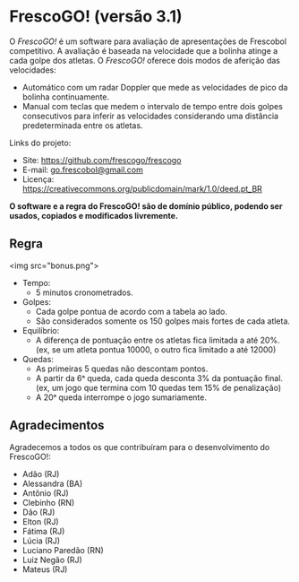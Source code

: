 <meta http-equiv="Content-Type" content="text/html; charset=UTF-8"/>

# FrescoGO! (versão 3.1)

O *FrescoGO!* é um software para avaliação de apresentações de Frescobol
competitivo.
A avaliação é baseada na velocidade que a bolinha atinge a cada golpe dos
atletas.
O *FrescoGO!* oferece dois modos de aferição das velocidades:
- Automático com um radar Doppler que mede as velocidades de pico da bolinha
  continuamente.
- Manual com teclas que medem o intervalo de tempo entre dois golpes
  consecutivos para inferir as velocidades considerando uma distância
  predeterminada entre os atletas.

Links do projeto:
- Site: <https://github.com/frescogo/frescogo>
- E-mail: <go.frescobol@gmail.com>
- Licença: <https://creativecommons.org/publicdomain/mark/1.0/deed.pt_BR>

**O software e a regra do FrescoGO! são de domínio público, podendo ser usados,
  copiados e modificados livremente.**

## Regra

<img src="bonus.png"\>

- Tempo:
    - 5 minutos cronometrados.
- Golpes:
    - Cada golpe pontua de acordo com a tabela ao lado.
    - São considerados somente os 150 golpes mais fortes de cada atleta.
- Equilíbrio:
    - A diferença de pontuação entre os atletas fica limitada a até 20%.
      (ex, se um atleta pontua 10000, o outro fica limitado a até 12000)
- Quedas:
    - As primeiras 5 quedas não descontam pontos.
    - A partir da 6ᵃ queda, cada queda desconta 3% da pontuação final.
      (ex, um jogo que termina com 10 quedas tem 15% de penalização)
    - A 20ᵃ queda interrompe o jogo sumariamente.

<!--
- Cada atleta é avaliado em separado com uma pontuação:
    - `ATL = Ata x Vel`
        - `ATL` é a pontuação do atleta a ser calculada.
        - `Ata` é a quantidade de ataques.
        - `Vel` é a média de velocidade dos golpes.
    - São validados somente os `100` ataques mais fortes acima de `50` km/h.
- Cada queda desconta `2%` da pontuação da dupla:
    - `TOTAL = (ATL1 + ATL2) - (2% por queda)`
    - A apresentação é encerrada sumariamente ao atingir `16` quedas.
- Em caso de empate entre duplas, os seguintes quesitos serão usados para
  desempate:
    (1) maior quantidade de golpes,
    (2) menor quantidade de quedas,
    (3) sorteio.
- Resumo:
```
    ATL1  = Ata x Vel
    ATL2  = Ata x Vel
    TOTAL = (ATL1 + ATL2) - (2% por queda)
```
-->

## Agradecimentos

Agradecemos a todos os que contribuíram para o desenvolvimento do FrescoGO!:

- Adão (RJ)
- Alessandra (BA)
- Antônio (RJ)
- Clebinho (RN)
- Dão (RJ)
- Elton (RJ)
- Fátima (RJ)
- Lúcia (RJ)
- Luciano Paredão (RN)
- Luiz Negão (RJ)
- Mateus (RJ)
